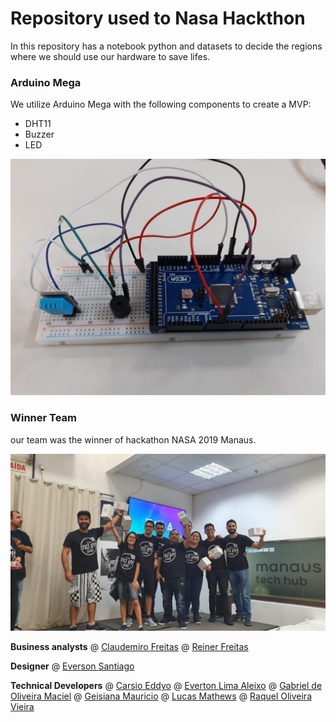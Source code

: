 # Repository used to Nasa Hackthon

In this repository has a notebook python and datasets to decide the regions where we should use our hardware to save lifes.

### Arduino Mega

We utilize Arduino Mega with the following components to create a MVP:

* DHT11
* Buzzer
* LED

![image](Image.jpeg)


### Winner Team
our team was the winner of hackathon NASA 2019 Manaus.

![image](winner_team.jpeg)

**Business analysts**
@ [Claudemiro Freitas](https://www.instagram.com/claudemirofreitas/)
@ [Reiner Freitas](https://about.me/reinierfreitas)


**Designer**
@ [Everson Santiago](http://eversonsantiago.daportfolio.com/)


**Technical Developers**
@ [Carsio Eddyo](http://carsio.dev/)
@ [Everton Lima Aleixo](https://github.com/evertonaleixo)
@ [Gabriel de Oliveira Maciel](https://github.com/medina2001)
@ [Geisiana Mauricio](https://www.linkedin.com/in/geisiana-mauricio-28592131/)
@ [Lucas Mathews](https://github.com/LRaziel)
@ [Raquel Oliveira Vieira](https://www.linkedin.com/in/raquel-vieira-164b2a191/)
